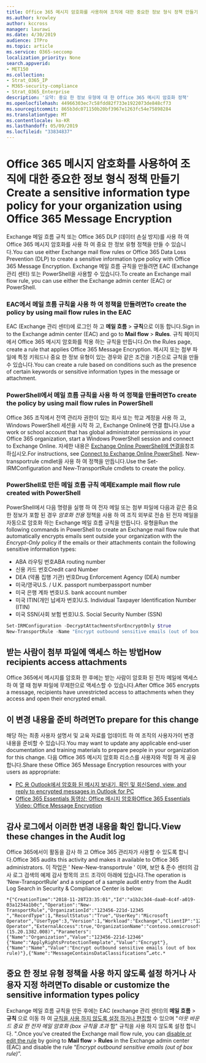 ```yaml
---
title: Office 365 메시지 암호화를 사용하여 조직에 대한 중요한 정보 형식 정책 만들기
ms.author: krowley
author: kccross
manager: laurawi
ms.date: 4/30/2019
audience: ITPro
ms.topic: article
ms.service: O365-seccomp
localization_priority: None
search.appverid:
- MET150
ms.collection:
- Strat_O365_IP
- M365-security-compliance
- Strat_O365_Enterprise
description: '요약: 중요 한 정보 유형에 대 한 Office 365 메시지 암호화 정책'
ms.openlocfilehash: 44966303ec7c58fdd82f733e1922073de848cf73
ms.sourcegitcommit: 865b3dc071150b20bf3967e1263fc54e75898284
ms.translationtype: MT
ms.contentlocale: ko-KR
ms.lasthandoff: 05/09/2019
ms.locfileid: "33834837"
---
```

# <a name="create-a-sensitive-information-type-policy-for-your-organization-using-office-365-message-encryption"></a><span data-ttu-id="34d1b-103">Office 365 메시지 암호화를 사용하여 조직에 대한 중요한 정보 형식 정책 만들기</span><span class="sxs-lookup"><span data-stu-id="34d1b-103">Create a sensitive information type policy for your organization using Office 365 Message Encryption</span></span>

<span data-ttu-id="34d1b-104">Exchange 메일 흐름 규칙 또는 Office 365 DLP (데이터 손실 방지)를 사용 하 여 Office 365 메시지 암호화를 사용 하 여 중요 한 정보 유형 정책을 만들 수 있습니다.</span><span class="sxs-lookup"><span data-stu-id="34d1b-104">You can use either Exchange mail flow rules or Office 365 Data Loss Prevention (DLP) to create a sensitive information type policy with Office 365 Message Encryption.</span></span> <span data-ttu-id="34d1b-105">Exchange 메일 흐름 규칙을 만들려면 EAC (Exchange 관리 센터) 또는 PowerShell을 사용할 수 있습니다.</span><span class="sxs-lookup"><span data-stu-id="34d1b-105">To create an Exchange mail flow rule, you can use either the Exchange admin center (EAC) or PowerShell.</span></span>

### <a name="to-create-the-policy-by-using-mail-flow-rules-in-the-eac"></a><span data-ttu-id="34d1b-106">EAC에서 메일 흐름 규칙을 사용 하 여 정책을 만들려면</span><span class="sxs-lookup"><span data-stu-id="34d1b-106">To create the policy by using mail flow rules in the EAC</span></span>

<span data-ttu-id="34d1b-107">EAC (Exchange 관리 센터)에 로그인 하 고 **메일 흐름** > **규칙**으로 이동 합니다.</span><span class="sxs-lookup"><span data-stu-id="34d1b-107">Sign in to the Exchange admin center (EAC) and go to **Mail flow** > **Rules**.</span></span> <span data-ttu-id="34d1b-108">규칙 페이지에서 Office 365 메시지 암호화를 적용 하는 규칙을 만듭니다.</span><span class="sxs-lookup"><span data-stu-id="34d1b-108">On the Rules page, create a rule that applies Office 365 Message Encryption.</span></span> <span data-ttu-id="34d1b-109">메시지 또는 첨부 파일에 특정 키워드나 중요 한 정보 유형이 있는 경우와 같은 조건을 기준으로 규칙을 만들 수 있습니다.</span><span class="sxs-lookup"><span data-stu-id="34d1b-109">You can create a rule based on conditions such as the presence of certain keywords or sensitive information types in the message or attachment.</span></span>

### <a name="to-create-the-policy-by-using-mail-flow-rules-in-powershell"></a><span data-ttu-id="34d1b-110">PowerShell에서 메일 흐름 규칙을 사용 하 여 정책을 만들려면</span><span class="sxs-lookup"><span data-stu-id="34d1b-110">To create the policy by using mail flow rules in PowerShell</span></span>

<span data-ttu-id="34d1b-111">Office 365 조직에서 전역 관리자 권한이 있는 회사 또는 학교 계정을 사용 하 고, Windows PowerShell 세션을 시작 하 고, Exchange Online에 연결 합니다.</span><span class="sxs-lookup"><span data-stu-id="34d1b-111">Use a work or school account that has global administrator permissions in your Office 365 organization, start a Windows PowerShell session and connect to Exchange Online.</span></span> <span data-ttu-id="34d1b-112">자세한 내용은 [Exchange Online PowerShell에 연결을](https://aka.ms/exopowershell)참조 하십시오.</span><span class="sxs-lookup"><span data-stu-id="34d1b-112">For instructions, see [Connect to Exchange Online PowerShell](https://aka.ms/exopowershell).</span></span> <span data-ttu-id="34d1b-113">New-transportrule cmdlet을 사용 하 여 정책을 만듭니다.</span><span class="sxs-lookup"><span data-stu-id="34d1b-113">Use the Set-IRMConfiguration and New-TransportRule cmdlets to create the policy.</span></span>

### <a name="example-mail-flow-rule-created-with-powershell"></a><span data-ttu-id="34d1b-114">PowerShell로 만든 메일 흐름 규칙 예제</span><span class="sxs-lookup"><span data-stu-id="34d1b-114">Example mail flow rule created with PowerShell</span></span>

<span data-ttu-id="34d1b-115">PowerShell에서 다음 명령을 실행 하 여 전자 메일 또는 첨부 파일에 다음과 같은 중요 한 정보가 포함 된 경우 *암호화 전용* 정책을 사용 하 여 조직 외부로 전송 된 전자 메일을 자동으로 암호화 하는 Exchange 메일 흐름 규칙을 만듭니다. 유형을</span><span class="sxs-lookup"><span data-stu-id="34d1b-115">Run the following commands in PowerShell to create an Exchange mail flow rule that automatically encrypts emails sent outside your organization with the *Encrypt-Only* policy if the emails or their attachments contain the following sensitive information types:</span></span>

- <span data-ttu-id="34d1b-116">ABA 라우팅 번호</span><span class="sxs-lookup"><span data-stu-id="34d1b-116">ABA routing number</span></span>
- <span data-ttu-id="34d1b-117">신용 카드 번호</span><span class="sxs-lookup"><span data-stu-id="34d1b-117">Credit card Number</span></span>
- <span data-ttu-id="34d1b-118">DEA (약품 집행 기관) 번호</span><span class="sxs-lookup"><span data-stu-id="34d1b-118">Drug Enforcement Agency (DEA) number</span></span>
- <span data-ttu-id="34d1b-119">미국/영국</span><span class="sxs-lookup"><span data-stu-id="34d1b-119">U.S. / U.K.</span></span> <span data-ttu-id="34d1b-120">passport number</span><span class="sxs-lookup"><span data-stu-id="34d1b-120">passport number</span></span>
- <span data-ttu-id="34d1b-121">미국 은행 계좌 번호</span><span class="sxs-lookup"><span data-stu-id="34d1b-121">U.S. bank account number</span></span>
- <span data-ttu-id="34d1b-122">미국 ITIN(개인 납세자 번호)</span><span class="sxs-lookup"><span data-stu-id="34d1b-122">U.S. Individual Taxpayer Identification Number (ITIN)</span></span>
- <span data-ttu-id="34d1b-123">미국 SSN(사회 보험 번호)</span><span class="sxs-lookup"><span data-stu-id="34d1b-123">U.S. Social Security Number (SSN)</span></span>

```powershell
Set-IRMConfiguration -DecryptAttachmentsForEncryptOnly $true
New-TransportRule -Name "Encrypt outbound sensitive emails (out of box rule)" -SentToScope  NotInOrganization  -ApplyRightsProtectionTemplate "Encrypt" -MessageContainsDataClassifications @(@{Name="ABA Routing Number"; minCount="1"},@{Name="Credit Card Number"; minCount="1"},@{Name="Drug Enforcement Agency (DEA) Number"; minCount="1"},@{Name="U.S. / U.K. Passport Number"; minCount="1"},@{Name="U.S. Bank Account Number"; minCount="1"},@{Name="U.S. Individual Taxpayer Identification Number (ITIN)"; minCount="1"},@{Name="U.S. Social Security Number (SSN)"; minCount="1"}) -SenderNotificationType "NotifyOnly"
```

## <a name="how-recipients-access-attachments"></a><span data-ttu-id="34d1b-124">받는 사람이 첨부 파일에 액세스 하는 방법</span><span class="sxs-lookup"><span data-stu-id="34d1b-124">How recipients access attachments</span></span>

<span data-ttu-id="34d1b-125">Office 365에서 메시지를 암호화 한 후에는 받는 사람이 암호화 된 전자 메일에 액세스 하 여 열 때 첨부 파일에 무제한으로 액세스할 수 있습니다.</span><span class="sxs-lookup"><span data-stu-id="34d1b-125">After Office 365 encrypts a message, recipients have unrestricted access to attachments when they access and open their encrypted email.</span></span>

## <a name="to-prepare-for-this-change"></a><span data-ttu-id="34d1b-126">이 변경 내용을 준비 하려면</span><span class="sxs-lookup"><span data-stu-id="34d1b-126">To prepare for this change</span></span>

<span data-ttu-id="34d1b-127">해당 하는 최종 사용자 설명서 및 교육 자료를 업데이트 하 여 조직의 사용자가이 변경 내용을 준비할 수 있습니다.</span><span class="sxs-lookup"><span data-stu-id="34d1b-127">You may want to update any applicable end-user documentation and training materials to prepare people in your organization for this change.</span></span> <span data-ttu-id="34d1b-128">다음 Office 365 메시지 암호화 리소스를 사용자와 적절 하 게 공유 합니다.</span><span class="sxs-lookup"><span data-stu-id="34d1b-128">Share these Office 365 Message Encryption resources with your users as appropriate:</span></span>

- [<span data-ttu-id="34d1b-129">PC 용 Outlook에서 암호화 된 메시지 보내기, 확인 및 회신</span><span class="sxs-lookup"><span data-stu-id="34d1b-129">Send, view, and reply to encrypted messages in Outlook for PC</span></span>](https://support.office.com/article/send-view-and-reply-to-encrypted-messages-in-outlook-for-pc-eaa43495-9bbb-4fca-922a-df90dee51980)
- [<span data-ttu-id="34d1b-130">Office 365 Essentials 동영상: Office 메시지 암호화</span><span class="sxs-lookup"><span data-stu-id="34d1b-130">Office 365 Essentials Video: Office Message Encryption</span></span>](https://youtu.be/CQR0cG_iEUc)

## <a name="view-these-changes-in-the-audit-log"></a><span data-ttu-id="34d1b-131">감사 로그에서 이러한 변경 내용을 확인 합니다.</span><span class="sxs-lookup"><span data-stu-id="34d1b-131">View these changes in the Audit log</span></span>

<span data-ttu-id="34d1b-132">Office 365에서이 활동을 감사 하 고 Office 365 관리자가 사용할 수 있도록 합니다.</span><span class="sxs-lookup"><span data-stu-id="34d1b-132">Office 365 audits this activity and makes it available to Office 365 administrators.</span></span> <span data-ttu-id="34d1b-133">이 작업은 ' New-New-transportrule ' 이며, 보안 & 준수 센터의 감사 로그 검색의 예제 감사 항목의 코드 조각이 아래에 있습니다.</span><span class="sxs-lookup"><span data-stu-id="34d1b-133">The operation is ‘New-TransportRule’ and a snippet of a sample audit entry from the Audit Log Search in Security & Compliance Center is below:</span></span>

```text
*{"CreationTime":"2018-11-28T23:35:01","Id":"a1b2c3d4-daa0-4c4f-a019-03a1234a1b0c","Operation":"New-TransportRule","OrganizationId":"123456-221d-12345 ","RecordType":1,"ResultStatus":"True","UserKey":"Microsoft Operator","UserType":3,"Version":1,"Workload":"Exchange","ClientIP":"123.456.147.68:17584","ObjectId":"","UserId":"Microsoft Operator","ExternalAccess":true,"OrganizationName":"contoso.onmicrosoft.com","OriginatingServer":"CY4PR13MBXXXX (15.20.1382.008)","Parameters": {"Name":"Organization","Value":"123456-221d-12346"{"Name":"ApplyRightsProtectionTemplate","Value":"Encrypt"},{"Name":"Name","Value":"Encrypt outbound sensitive emails (out of box rule)"},{"Name":"MessageContainsDataClassifications”…etc.*
```

## <a name="to-disable-or-customize-the-sensitive-information-types-policy"></a><span data-ttu-id="34d1b-134">중요 한 정보 유형 정책을 사용 하지 않도록 설정 하거나 사용자 지정 하려면</span><span class="sxs-lookup"><span data-stu-id="34d1b-134">To disable or customize the sensitive information types policy</span></span>

<span data-ttu-id="34d1b-135">Exchange 메일 흐름 규칙을 만든 후에는 EAC (exchange 관리 센터)의 **메일 흐름** > **규칙** 으로 이동 하 여 [규칙을 사용 하지 않도록 설정 하거나 편집할](https://docs.microsoft.com/exchange/security-and-compliance/mail-flow-rules/manage-mail-flow-rules#enable-or-disable-a-mail-flow-rule) 수 있으며 "*아웃 바운드 중요 한 전자 메일 암호화 (box 규칙을 초과* 함" 규칙을 사용 하지 않도록 설정 합니다. ".</span><span class="sxs-lookup"><span data-stu-id="34d1b-135">Once you've created the Exchange mail flow rule, you can [disable or edit the rule](https://docs.microsoft.com/exchange/security-and-compliance/mail-flow-rules/manage-mail-flow-rules#enable-or-disable-a-mail-flow-rule) by going to **Mail flow** > **Rules** in the Exchange admin center (EAC) and disable the rule “*Encrypt outbound sensitive emails (out of box rule)*”.</span></span>
